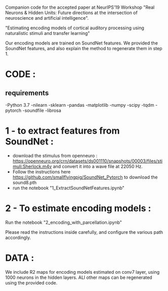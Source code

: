 Companion code for the accepted paper at NeurIPS'19 Workshop "Real Neurons & Hidden Units: Future directions at the intersection of neuroscience and artificial intelligence".

"Estimating encoding models of cortical auditory processing using naturalistic stimuli and transfer learning"

Our encoding models are trained on SoundNet features. We provided the SoundNet features, and also explain the method to regenerate them in step 1.

# CODE : 

## requirements 

-Python 3.7
-nilearn
-sklearn
-pandas
-matplotlib
-numpy
-scipy
-tqdm
-pytorch
-soundfile
-librosa


# 1 - to extract features from SoundNet : 
- download the stimulus from openneuro : https://openneuro.org/crn/datasets/ds001110/snapshots/00003/files/stimuli:Sherlock.m4v and convert it into a wave file at 22050 Hz. 
- Follow the instructions here https://github.com/smallflyingpig/SoundNet_Pytorch to download the sound8.pth
- run the notebook "1_ExtractSoundNetFeatures.ipynb"

# 2 - To estimate encoding models : 

Run the notebook "2_encoding_with_parcellation.ipynb"

Please read the instructions inside carefully, and configure the various path accordingly.

# DATA :

 We include R2 maps for encoding models estimated on conv7 layer, using 1000 neurons in the hidden layers. 
 ALl other maps can be regenerated using the provided code. 
